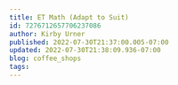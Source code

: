 ```yaml
---
title: ET Math (Adapt to Suit)
id: 7276712657706237086
author: Kirby Urner
published: 2022-07-30T21:37:00.005-07:00
updated: 2022-07-30T21:38:09.936-07:00
blog: coffee_shops
tags: 
---
```



